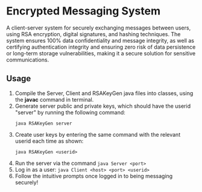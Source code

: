 # Encrypted Messaging System
A client-server system for securely exchanging messages between users, using RSA encryption, digital signatures, and hashing techniques. The system ensures 100% data confidentiality and message integrity, as well as certifying authentication integrity and ensuring zero risk of data persistence or long-term storage vulnerabilities, making it a secure solution for sensitive communications.

## Usage
1. Compile the Server, Client and RSAKeyGen java files into classes, using the **javac** command in terminal.
2. Generate server public and private keys, which should have the userid "server" by running the following command:
   ```
   java RSAKeyGen server
   ```
3. Create user keys by entering the same command with the relevant userid each time as shown:
   ```
   java RSAKeyGen <userid>
   ```
4. Run the server via the command ```java Server <port>```
5. Log in as a user: ```java Client <host> <port> <userid>```
6. Follow the intuitive prompts once logged in to being messaging securely!
